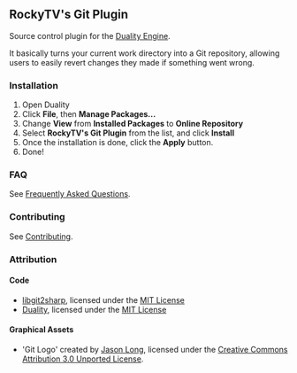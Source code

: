 ## RockyTV's Git Plugin
Source control plugin for the [Duality Engine](http://duality.adamslair.net/).

It basically turns your current work directory into a Git repository, allowing users to easily revert changes they made if something went wrong.


### Installation
1. Open Duality
2. Click **File**, then **Manage Packages...**
3. Change **View** from **Installed Packages** to **Online Repository**
4. Select **RockyTV's Git Plugin** from the list, and click **Install**
5. Once the installation is done, click the **Apply** button.
6. Done!


### FAQ
See [Frequently Asked Questions](https://github.com/RockyTV/duality-git/wiki/Frequently-Asked-Questions).


### Contributing
See [Contributing](https://github.com/RockyTV/duality-git/wiki/Frequently-Asked-Questions#contributing).


### Attribution
#### Code
- [libgit2sharp](https://github.com/libgit2/libgit2sharp), licensed under the [MIT License](https://github.com/libgit2/libgit2sharp/blob/vNext/LICENSE.md)
- [Duality](https://github.com/AdamsLair/duality), licensed under the [MIT License](https://github.com/AdamsLair/duality/blob/master/LICENSE)

#### Graphical Assets
- 'Git Logo' created by [Jason Long](http://twitter.com/jasonlong), licensed under the [Creative Commons Attribution 3.0 Unported License](http://creativecommons.org/licenses/by/3.0/).
